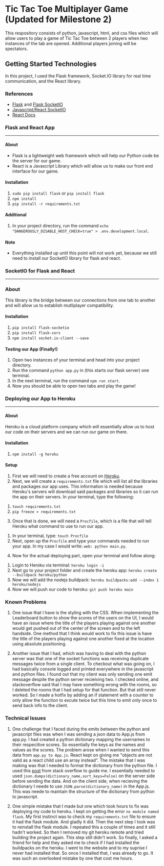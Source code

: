 # Tic Tac Toe Multiplayer Game (Updated for Milestone 2)

This respository consists of python, javascript, html, and css files which will allow users to play a game of Tic Tac Toe 
between 2 players when two instances of the tab are opened. Additional players joining will be spectators.

## Getting Started Technologies

In this project, I used the Flask framework, Socket.IO library for real time communication, and the React library.

### References
- [Flask](https://flask.palletsprojects.com/en/1.1.x/) and [Flask SocketIO](https://flask-socketio.readthedocs.io/en/latest/)
- [Javascript/React SocketIO](https://socket.io/docs/v3)
- [React Docs](https://reactjs.org/docs/getting-started.html)

### Flask and React App
---
#### About 
- Flask is a lightweight web framework which will help our Python code be the server for our game. 
- React is a Javascript Library which will allow us to make our front end interface for our game.

#### Installation
1) `sudo pip install flask` or `pip install flask`
2) `npm install`
3) `pip install -r requirements.txt`

#### Additional
1) In your project directory, run the command `echo "DANGEROUSLY_DISABLE_HOST_CHECK=true" > .env.development.local`.

#### Note
- Everything installed up until this point will not work yet, because we still need to install our SocketIO library 
for flask and react.

### SocketIO for Flask and React
---

### About
This library is the bridge between our connections from one tab to another and will allow us to establish mutliplayer compatibility.

#### Installation
1) `pip install flask-socketio`
2) `pip install flask-cors`
3) `npm install socket.io-client --save`

#### Testing our App (Finally!)
1) Open two instances of your terminal and head into your project directory.
2) Run the command `python app.py` in  (this starts our flask server) one terminal.
3) In the next terminal, run the command `npm run start`.
4) Now you should be able to open two tabs and play the game!

### Deploying our App to Heroku
--- 

#### About
Heroku is a cloud platform company which will essentially allow us to host our code on their servers and we can run our game on there.

#### Installation
1. `npm install -g heroku`

#### Setup 
1) First we will need to create a free account on [Heroku](https://www.heroku.com/).
2) Next, we will create a  `requirements.txt` file which will list all the libraries and packages our app uses. This information is needed because Heroku's servers will 
  download said packages and libraries so it can run the app on their servers.
  In your terminal, type the following:
  1. `touch requirements.txt`
  2. `pip freeze > requirements.txt`
3) Once that is done, we will need a `Procfile`, which is a file that will tell Heroku what command to use to run our app.
  1. In your terminal, type: `touch Procfile`
  2. Next, open up the `Procfile` and type your commands needed to run your app. In my case I would write: `web: python main.py`. 
4) Now for the actual deploying part, open your terminal and follow along:
  1. Login to Heroku via terminal: `heroku login -i`
  2. Next go to your project folder and create the heroku app: `heroku create --buildpack heroku/python`
  3. Now we will add the nodejs buildpack: `heroku buildpacks:add --index 1 heroku/nodejs`
  4. Now we will push our code to heroku: `git push heroku main`

### Known Problems
1) One issue that I have is the styling with the CSS. When implementing the Leaderboard button to show the scores of the users on the UI, I would have an issue where the title
of the players playing against one another would get pushed out of the center of the screen and to the left handside. One method that I think would work to fix this issue is 
have the title of the players playing against one another fixed at the location using absolute positioning. 

2) Another issue that I had, which was having to deal with the python server was that one of the socket functions was receiving duplicate messages twice from a single client.
To checkout what was going on, I had basically console logged and printed everywhere in the javascript and python files. I found out that my client was only sending one emit 
message despite the python server recieiving two. I checked online, and stackoverflow said that I may have something wrong with the rooms, so I deleted the rooms that I had 
setup for that function. But that still never worked. So I made a hotfix by adding an if statement with a counter to only allow the function to excute twice but this time to 
emit only once to send back info to the client.

### Technical Issues
1) One challenge that I faced during the emits between the python and javascript files was when I was sending a json data to App.js from app.py. I had created a python 
dictionary mapping the usernames to their respecitive scores. So essentially the keys as the names and values as the scores. The problem arose when I wanted to send this data 
from `app.py to App.js`. React kept on giving me "objects are not valid as a react child use an array instead". The mistake that I was making was that I needed to format the 
dictionary from the python file. I used this [post](https://stackoverflow.com/questions/10844064/items-in-json-object-are-out-of-order-using-json-dumps) from stack overflow to 
guide me. I essentially needed to used `json.dumps(dictionary_name,sort_keys=False)` on the server side before sending the data. And on the client side, when recieving the 
dictionary I neede to use `JSON.parse(dictionary_name)` in the App.js. This was neede to maintain the structure of the dictionary from python to javascript.

2) One simple mistake that I made but one which took hours to fix was deploying my code to heroku. I kept on getting the error `no module named flask`. My first instinct was to 
check my `requirements.txt` file to ensure it had the flask module. And gladly it did. Then the next step I took was to reinstall the flask module. I repeated this a couple of 
times and it still hadn't worked. So then I removed my git heroku remote and tried building the project again. This step still didn't work. So finally, I asked a friend for help
and they asked me to check if I had installed the buildpacks on the heroku. I went to the website and to my suprise I never had installed that. So once I installed that, I was 
already to go. It was such an overlooked mistake by one that cost me hours.


